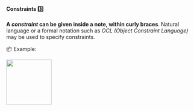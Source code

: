 <link rel="stylesheet" href="{{baseUrl}}/css/textbook.css">

<div class="website-content">

<div id="title">

#### Constraints :three:

</div>

<div id="body">

**A _constraint_  can be given inside a note, within curly braces**. Natural language or a formal notation such as _OCL (Object Constraint Language)_ may be used to specify constraints. 

<tip-box> 

:package: Example:

<img src="{{baseUrl}}/uml/notes/constraints/images/playerTurn.png" height="120" />
<p/>

</tip-box>


</div>

<div id="extras">
<div>

</div>
